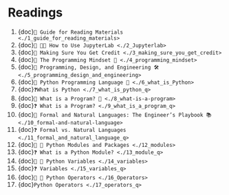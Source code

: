 # Readings

1. {doc}`📖 Guide for Reading Materials <./1_guide_for_reading_materials>`
2. {doc}`📖 🧑‍💻 How to Use JupyterLab <./2_Jupyterlab>`
3. {doc}`📖 Making Sure You Get Credit <./3_making_sure_you_get_credit>`
4. {doc}`📖 The Programming Mindset 🧠 <./4_programming_mindset>`
5. {doc}`📖 Programming, Design, and Engineering 🛠️ <./5_programming_design_and_engineering>`
6. {doc}`📖 Python Programming Language 🐍 <./6_what_is_Python>`
7. {doc}`❓What is Python <./7_what_is_python_q>`
8. {doc}`📖 What is a Program? 🤔 <./8_what-is-a-program>`
9. {doc}`❓ What is a Program? <./9_what_is_a_program_q>`
10. {doc}`📖 Formal and Natural Languages: The Engineer’s Playbook 📚 <./10_formal-and-natural-language>`
11. {doc}`❓ Formal vs. Natural Languages <./11_formal_and_natural_language_q>`
12. {doc}`📖 📝 Python Modules and Packages <./12_modules>`
13. {doc}`❓ What is a Python Module? <./13_module_q>`
14. {doc}`📖 📓 Python Variables <./14_variables>`
15. {doc}`❓ Variables <./15_variables_q>`
16. {doc}`📖 🏈 Python Operators <./16_Operators>`
17. {doc}`Python Operators <./17_operators_q>`
